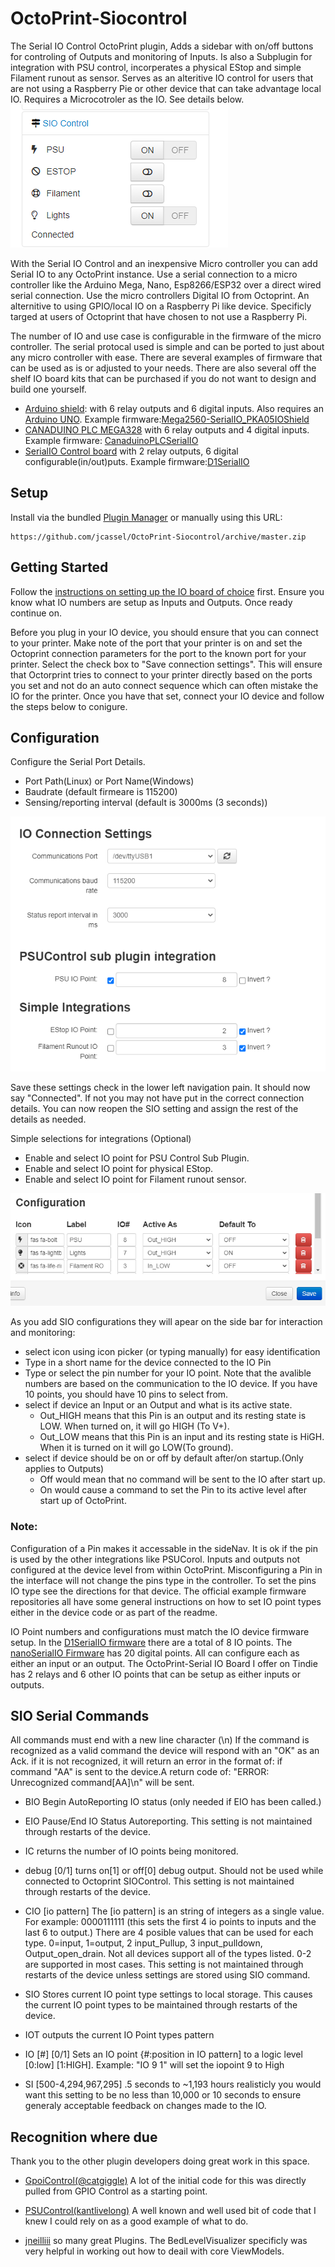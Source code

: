 # OctoPrint-Siocontrol
The Serial IO Control OctoPrint plugin, Adds a sidebar with on/off buttons for controling of Outputs and monitoring of Inputs. Is also a Subplugin for integration with PSU control, incorperates a physical EStop and simple Filament runout as sensor. Serves as an alteritive IO control for users that are not using a Raspberry Pie or other device that can take advantage local IO. Requires a Microcotroler as the IO. See details below.
![sidebar view](https://github.com/jcassel/OctoPrint-Siocontrol/blob/main/extras/SideBarExample.PNG)

With the Serial IO Control and an inexpensive Micro controller you can add Serial IO to any OctoPrint instance. Use a serial connection to a micro controller like the Arduino Mega, Nano, Esp8266/ESP32 over a direct wired serial connection. Use the micro controllers Digital IO from Octoprint. An alternitive to using GPIO/local IO on a Raspberry Pi like device. Specificly targed at users of Octoprint that have chosen to not use a Raspberry Pi. 

The number of IO and use case is configurable in the firmware of the micro controller. The serial protocal used is simple and can be ported to just about any micro controller with ease. There are several examples of firmware that can be used as is or adjusted to your needs. There are also several off the shelf IO board kits that can be purchased if you do not want to design and build one yourself.

- [Arduino shield](https://www.amazon.com/dp/B00DDEIW1Y): with 6 relay outputs and 6 digital inputs. Also requires an [Arduino UNO](https://www.amazon.com/Arduino-A000066-ARDUINO-UNO-R3/dp/B008GRTSV6). Example firmware:[Mega2560-SerialIO_PKA05IOShield](https://github.com/jcassel/Mega2560-SerialIO_PKA05IOShield)
- [CANADUINO PLC MEGA328](https://www.amazon.com/dp/B085F3YRK4) with 6 relay outputs and 4 digital inputs. Example firmware: [CanaduinoPLCSerialIO](https://github.com/jcassel/CanaduinoPLCSerialIO)
- [SerialIO Control board](https://www.tindie.com/products/jcsgotthis/iot-project-board-octoprint-siocontrol-board/) with 2 relay outputs, 6 digital configurable(in/out)puts. Example firmware:[D1SerialIO](https://github.com/jcassel/D1SerialIO)


## Setup

Install via the bundled [Plugin Manager](https://docs.octoprint.org/en/master/bundledplugins/pluginmanager.html)
or manually using this URL:

    https://github.com/jcassel/OctoPrint-Siocontrol/archive/master.zip

## Getting Started
Follow the [instructions on setting up the IO board of choice](#) first. Ensure you know what IO numbers are setup as Inputs and Outputs. Once ready continue on.


Before you plug in your IO device, you should ensure that you can connect to your printer. Make note of the port that your printer is on and set the Octoprint connection parameters for the port to the known port for your printer. Select the check box to "Save connection settings". This will ensure that Octorprint tries to connect to your printer directly based on the ports you set and not do an auto connect sequence which can often mistake the IO for the printer. Once you have that set, connect your IO device and follow the steps below to conigure. 

## Configuration
Configure the Serial Port Details. 
- Port Path(Linux) or Port Name(Windows)
- Baudrate (default firmeare is 115200)  
- Sensing/reporting interval (default is 3000ms (3 seconds))

![Connection and integrations](https://github.com/jcassel/OctoPrint-Siocontrol/blob/main/extras/SettingsExampleConnAndIntegratons.PNG)

Save these settings check in the lower left navigation pain. It should now say "Connected". If not you may not have put in the correct connection details. You can now reopen the SIO setting and assign the rest of the details as needed. 

Simple selections for integrations (Optional)
- Enable and select IO point for PSU Control Sub Plugin.
- Enable and select IO point for physical EStop.
- Enable and select IO point for Filament runout sensor.

![IO Configuration](https://github.com/jcassel/OctoPrint-Siocontrol/blob/main/extras/SettingsExampleIOConfig.PNG)


As you add SIO configurations they will apear on the side bar for interaction and monitoring:
- select icon using icon picker (or typing manually) for easy identification
- Type in a short name for the device connected to the IO Pin
- Type or select the pin number for your IO point. Note that the avalible numbers are based on the communication to the IO device. If you have 10 points, you should have 10 pins to select from.
- select if device an Input or an Output and what is its active state.
  - Out_HIGH means that this Pin is an output and its resting state is LOW. When turned on, it will go HIGH (To V+).
  - Out_LOW means that this Pin is an input and its resting state is HiGH. When it is turned on it will go LOW(To ground).
- select if device should be on or off by default after/on startup.(Only applies to Outputs)
  - Off would mean that no command will be sent to the IO after start up. 
  - On would cause a command to set the Pin to its active level after start up of OctoPrint.


### Note:
Configuration of a Pin makes it accessable in the sideNav. It is ok if the pin is used by the other integrations like PSUCorol. Inputs and outputs not configured at the device level from within OctoPrint. Misconfiguring a Pin in the interface will not change the pins type in the controller. To set the pins IO type see the directions for that device. The official example firmware repositories all have some general instructions on how to set IO point types either in the device code or as part of the readme. 

IO Point numbers and configurations must match the IO device firmware setup. In the [D1SerialIO firmware](https://github.com/jcassel/D1SerialIO) there are a total of 8 IO points. The [nanoSerialIO Firmware](https://github.com/jcassel/nanoSerialIO) has 20 digital points. All can configure each as either an input or an output. The OctoPrint-Serial IO Board I offer on Tindie has 2 relays and 6 other IO points that can be setup as either inputs or outputs. 


## SIO Serial Commands 

All commands must end with a new line character (\n) If the command is recognized as a valid command the device will respond with an "OK" as an Ack. if it is not recognized, it will return an error in the format of: if command "AA" is sent to the device.A return code of: "ERROR: Unrecognized command[AA]\n" will be sent.

- BIO Begin AutoReporting IO status (only needed if EIO has been called.) 

- EIO Pause/End IO Status Autoreporting. This setting is not maintained through restarts of the device.

- IC returns the number of IO points being monitored. 

- debug [0/1] turns on[1] or off[0] debug output. Should not be used while connected to Octoprint SIOControl. This setting is not maintained through restarts of the device.

- CIO [io pattern] The [io pattern]  is an string of integers as a single value. For example: 0000111111 (this sets the first 4 io points to inputs and the last 6 to output.) There are 4 posible values that can be used for each type. 0=input, 1=output, 2 input_Pullup, 3 input_pulldown, Output_open_drain. Not all devices support all of the types listed. 0-2 are supported in most cases. This setting is not maintained through restarts of the device unless settings are stored using SIO command.

- SIO Stores current IO point type settings to local storage. This causes the current IO point types to be maintained through restarts of the device.

- IOT outputs the current IO Point types pattern

- IO [#] [0/1] Sets an IO point {#:position in IO pattern] to a logic level [0:low] [1:HIGH]. Example: "IO 9 1" will set the iopoint 9 to High 

- SI [500-4,294,967,295]  .5 seconds to ~1,193 hours realisticly you would want this setting to be no less than 10,000 or 10 seconds to ensure generaly acceptable feedback on changes made to the IO.



## Recognition where due
Thank you to the other plugin developers doing great work in this space. 
- [GpoiControl(@catgiggle)](https://github.com/catgiggle/OctoPrint-GpioControl) A lot of the initial code for this was directly pulled from GPIO Control as a starting point. 
  
- [PSUControl(kantlivelong)](https://github.com/kantlivelong/OctoPrint-PSUControl) A well known and well used bit of code that I knew I could rely on as a good example of what to do.
  
- [jneilliii](https://github.com/jneilliii) so many great Plugins. The BedLevelVisualizer specificly was very helpful in working out how to deail with core ViewModels. 

